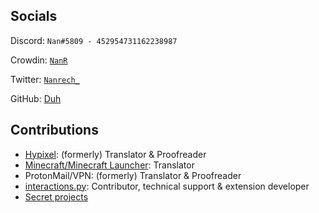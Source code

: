## Socials
Discord: `Nan#5809 - 452954731162238987`

Crowdin: [`NanR`](crowdin.com/profile/NanR)

Twitter: [`Nanrech_`](twitter.com/Nanrech_)

GitHub: [Duh](https://github.com/Nanrech)

## Contributions
- [Hypixel](): (formerly) Translator & Proofreader 
- [Minecraft/Minecraft Launcher](): Translator
- ProtonMail/VPN: (formerly) Translator & Proofreader
- [interactions.py](https://github.com/interactions-py/): Contributor, technical support & extension developer
- [Secret projects](https://http.cat/425)

<!---
Nanrech/Nanrech is a ✨ special ✨ repository because its `README.md` (this file) appears on your GitHub profile.
You can click the Preview link to take a look at your changes.
--->
